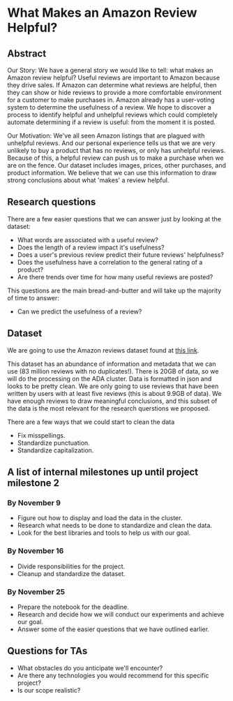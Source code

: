 # What Makes an Amazon Review Helpful?

## Abstract

Our Story: We have a general story we would like to tell: what makes an Amazon review helpful? Useful reviews are important to Amazon because they drive sales. If Amazon can determine what reviews are helpful, then they can show or hide reviews to provide a more comfortable environment for a customer to make purchases in. Amazon already has a user-voting system to determine the usefulness of a review. We hope to discover a process to identify helpful and unhelpful reviews which could completely automate determining if a review is useful: from the moment it is posted.

Our Motivation: We've all seen Amazon listings that are plagued with unhelpful reviews. And our personal experience tells us that we are very unlikely to buy a product that has no reviews, or only has unhelpful reviews. Because of this, a helpful review can push us to make a purchase when we are on the fence. Our dataset includes images, prices, other purchases, and product information. We believe that we can use this information to draw strong conclusions about what 'makes' a review helpful.

## Research questions

There are a few easier questions that we can answer just by looking at the dataset:
- What words are associated with a useful review?
- Does the length of a review impact it's usefulness?
- Does a user's previous review predict their future reviews' helpfulness?
- Does the usefulness have a correlation to the general rating of a product?
- Are there trends over time for how many useful reviews are posted?

This questions are the main bread-and-butter and will take up the majority of time to answer:
- Can we predict the usefulness of a review?

## Dataset

We are going to use the Amazon reviews dataset found at [this link](http://jmcauley.ucsd.edu/data/amazon/).

This dataset has an abundance of information and metadata that we can use (83 million reviews with no duplicates!). There is 20GB of data, so we will do the processing on the ADA cluster. Data is formatted in json and looks to be pretty clean. We are only going to use reviews that have been written by users with at least five reviews (this is about 9.9GB of data). We have enough reviews to draw meaningful conclusions, and this subset of the data is the most relevant for the research querstions we proposed.

There are a few ways that we could start to clean the data
- Fix misspellings.
- Standardize punctuation.
- Standardize capitalization.

## A list of internal milestones up until project milestone 2

### By November 9

- Figure out how to display and load the data in the cluster. 
- Research what needs to be done to standardize and clean the data.
- Look for the best libraries and tools to help us with our goal.

### By November 16

- Divide responsibilities for the project.
- Cleanup and standardize the dataset.

### By November 25

- Prepare the notebook for the deadline.
- Research and decide how we will conduct our experiments and achieve our goal.
- Answer some of the easier questions that we have outlined earlier.

## Questions for TAs
- What obstacles do you anticipate we'll encounter?
- Are there any technologies you would recommend for this specific project?
- Is our scope realistic?
